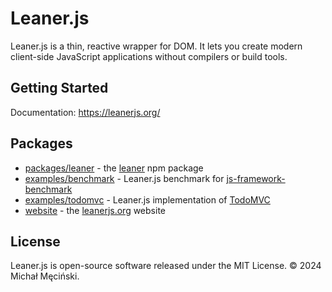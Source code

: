 # Leaner.js

Leaner.js is a thin, reactive wrapper for DOM. It lets you create modern client-side JavaScript applications without compilers or build tools.


## Getting Started

Documentation: https://leanerjs.org/


## Packages

 - [packages/leaner](packages/leaner) - the [leaner](https://www.npmjs.com/package/leaner) npm package
 - [examples/benchmark](examples/benchmark) - Leaner.js benchmark for [js-framework-benchmark](https://github.com/krausest/js-framework-benchmark)
 - [examples/todomvc](examples/todomvc) - Leaner.js implementation of [TodoMVC](https://todomvc.com/)
 - [website](website) - the [leanerjs.org](https://leanerjs.org/) website


## License

Leaner.js is open-source software released under the MIT License. &copy; 2024 Michał Męciński.
